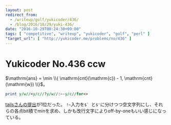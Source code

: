 ```yaml
---
layout: post
redirect_from:
  - /writeup/golf/yukicoder/436/
  - /blog/2016/10/29/yuki-436/
date: "2016-10-29T00:24:30+09:00"
tags: [ "competitive", "writeup", "yukicoder", "golf", "perl" ]
"target_url": [ "http://yukicoder.me/problems/no/436" ]
---
```


# Yukicoder No.436 ccw

$\mathrm{ans} = \min \\{ \mathrm{cnt}(\mathrm{c}) - 1, \mathrm{cnt}(\mathrm{w}) \\}$。

``` perl
print y/w//<y/c//?y/w//:~-y/c//for<>
```

[tailsさんの提出](http://yukicoder.me/submissions/126669)が$1$位だった。
`!~`入力を``$` ``と`$'`に分けつつ空文字列にし、それらの各点bit積でminを求め、しかも改行文字によりoff-by-oneもいい感じになっている。
